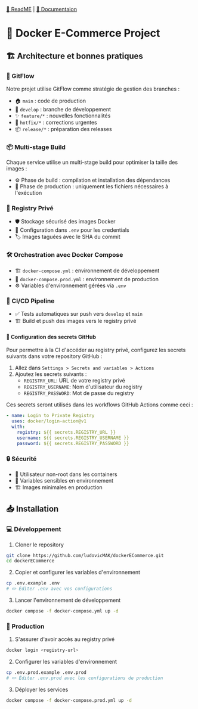 [📌 ReadME](README.md) | [🚀 Documentaion](Documentation.md)

# 🚀 Docker E-Commerce Project

## 🏗️ Architecture et bonnes pratiques

### 🌿 GitFlow
Notre projet utilise GitFlow comme stratégie de gestion des branches :
- 🏠 `main` : code de production
- 🔧 `develop` : branche de développement
- ✨ `feature/*` : nouvelles fonctionnalités
- 🚨 `hotfix/*` : corrections urgentes
- 📦 `release/*` : préparation des releases

### 📦 Multi-stage Build
Chaque service utilise un multi-stage build pour optimiser la taille des images :
- ⚙️ Phase de build : compilation et installation des dépendances
- 🚀 Phase de production : uniquement les fichiers nécessaires à l'exécution

### 🔐 Registry Privé
- 🛡️ Stockage sécurisé des images Docker
- 🔑 Configuration dans `.env` pour les credentials
- 🏷️ Images taguées avec le SHA du commit

### 🛠️ Orchestration avec Docker Compose
- 🏗️ `docker-compose.yml` : environnement de développement
- 🚀 `docker-compose.prod.yml` : environnement de production
- ⚙️ Variables d'environnement gérées via `.env`

### 🤖 CI/CD Pipeline
- ✅ Tests automatiques sur push vers `develop` et `main`
- 🏗️ Build et push des images vers le registry privé

#### 🔐 Configuration des secrets GitHub
Pour permettre à la CI d'accéder au registry privé, configurez les secrets suivants dans votre repository GitHub :

1. Allez dans `Settings > Secrets and variables > Actions`
2. Ajoutez les secrets suivants :
   - `REGISTRY_URL`: URL de votre registry privé
   - `REGISTRY_USERNAME`: Nom d'utilisateur du registry
   - `REGISTRY_PASSWORD`: Mot de passe du registry

Ces secrets seront utilisés dans les workflows GitHub Actions comme ceci :
```yaml
- name: Login to Private Registry
  uses: docker/login-action@v1
  with:
    registry: ${{ secrets.REGISTRY_URL }}
    username: ${{ secrets.REGISTRY_USERNAME }}
    password: ${{ secrets.REGISTRY_PASSWORD }}
```

### 🔒 Sécurité
- 👤 Utilisateur non-root dans les containers
- 🔑 Variables sensibles en environnement
- 🏗️ Images minimales en production

## 📥 Installation

### 💻 Développement
1. Cloner le repository
```bash
git clone https://github.com/ludovicMAK/dockerECommerce.git
cd dockerECommerce
```

2. Copier et configurer les variables d'environnement
```bash
cp .env.example .env
# ✏️ Éditer .env avec vos configurations
```

3. Lancer l'environnement de développement
```bash
docker compose -f docker-compose.yml up -d
```

### 🚢 Production
1. S'assurer d'avoir accès au registry privé
```bash
docker login <registry-url>
```

2. Configurer les variables d'environnement
```bash
cp .env.prod.example .env.prod
# ✏️ Éditer .env.prod avec les configurations de production
```

3. Déployer les services
```bash
docker compose -f docker-compose.prod.yml up -d
```